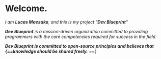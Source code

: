 # Welcome.
_I am **Lucas Maesaka**, and this is my project "**Dev Blueprint**"_

_**Dev Blueprint** is a mission-driven organization committed to providing programmers with the core competencies required for success in the field._ 


**_Dev Blueprint is committed to open-source principles and believes that {==knowledge should be shared freely._**
==}
